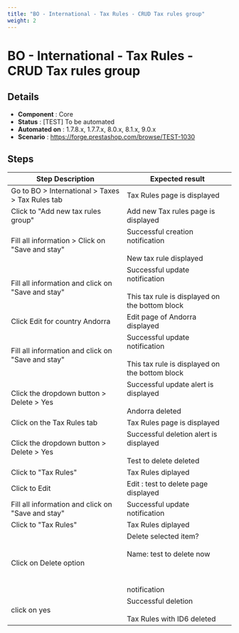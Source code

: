 ```yaml
---
title: "BO - International - Tax Rules - CRUD Tax rules group"
weight: 2
---
```


# BO - International - Tax Rules - CRUD Tax rules group
## Details
* **Component** : Core
* **Status** : [TEST] To be automated
* **Automated on** : 1.7.8.x, 1.7.7.x, 8.0.x, 8.1.x, 9.0.x
* **Scenario** : https://forge.prestashop.com/browse/TEST-1030

## Steps
| Step Description | Expected result |
| ----- | ----- |
| Go to BO > International > Taxes > Tax Rules tab | Tax Rules page is displayed |
| Click to "Add new tax rules group" | Add new Tax rules page is displayed |
| Fill all information > Click on "Save and stay" | Successful creation notification<br><br>New tax rule displayed |
| Fill all information and click on "Save and stay" | Successful update notification<br><br>This tax rule is displayed on the bottom block |
| Click Edit for country Andorra | Edit page of Andorra displayed |
| Fill all information and click on "Save and stay" | Successful update notification<br><br>This tax rule is displayed on the bottom block |
| Click the dropdown button > Delete > Yes | Successful update alert is displayed<br><br>Andorra deleted |
| Click on the Tax Rules tab | Tax Rules page is displayed |
| Click the dropdown button > Delete > Yes | Successful deletion alert is displayed<br><br>Test to delete deleted |
| Click to "Tax Rules" | Tax Rules diplayed |
| Click to Edit | Edit : test to delete page displayed |
| Fill all information and click on "Save and stay" | Successful update notification |
| Click to "Tax Rules" | Tax Rules diplayed |
| Click on Delete option | Delete selected item?<br><br>Name: test to delete now<br><br> <br><br>notification |
| click on yes | Successful deletion<br> <br>Tax Rules with ID6 deleted |

